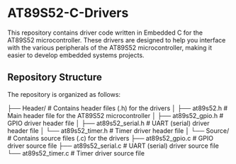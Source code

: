 # AT89S52-C-Drivers

This repository contains driver code written in Embedded C for the AT89S52 microcontroller. These drivers are designed to help you interface with the various peripherals of the AT89S52 microcontroller, making it easier to develop embedded systems projects.

## Repository Structure

The repository is organized as follows:

├── Header/                 # Contains header files (.h) for the drivers
│   ├── at89s52.h           # Main header file for the AT89S52 microcontroller
│   ├── at89s52_gpio.h      # GPIO driver header file
│   ├── at89s52_serial.h    # UART (serial) driver header file
│   └── at89s52_timer.h     # Timer driver header file
│
└── Source/                 # Contains source files (.c) for the drivers
    ├── at89s52_gpio.c      # GPIO driver source file
    ├── at89s52_serial.c    # UART (serial) driver source file
    └── at89s52_timer.c     # Timer driver source file
